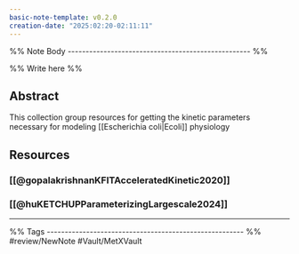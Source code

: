 ```yaml
---
basic-note-template: v0.2.0
creation-date: "2025:02:20-02:11:11"
---
```


%% Note Body --------------------------------------------------- %%

%% Write here %%

## Abstract

This collection group resources for getting the kinetic parameters necessary for modeling [[Escherichia coli|Ecoli]] physiology 


## Resources

### [[@gopalakrishnanKFITAcceleratedKinetic2020]]


### [[@huKETCHUPParameterizingLargescale2024]]



___

%% Tags ------------------------------------------------------- %%
#review/NewNote
#Vault/MetXVault 